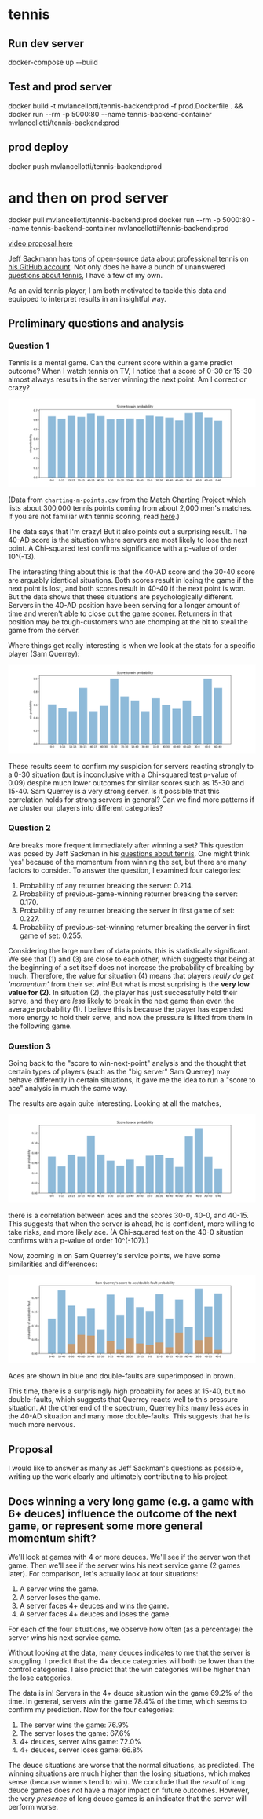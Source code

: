 # tennis

## Run dev server

  docker-compose up --build

## Test and prod server

  docker build -t mvlancellotti/tennis-backend:prod -f prod.Dockerfile . && docker run --rm -p 5000:80 --name tennis-backend-container mvlancellotti/tennis-backend:prod

## prod deploy

  docker push mvlancellotti/tennis-backend:prod
  # and then on prod server
  docker pull mvlancellotti/tennis-backend:prod
  docker run --rm -p 5000:80 --name tennis-backend-container mvlancellotti/tennis-backend:prod


[video proposal here](https://www.youtube.com/embed/c3c2JLGioNc)

Jeff Sackmann has tons of open-source data about professional tennis on [his GitHub account](https://github.com/JeffSackmann).  Not only does he have a bunch of unanswered [questions about tennis](https://github.com/JeffSackmann/tennis_Research_Notes), I have a few of my own.

As an avid tennis player, I am both motivated to tackle this data and equipped to interpret results in an insightful way.

## Preliminary questions and analysis

### Question 1

Tennis is a mental game.  Can the current score within a game predict outcome?  When I watch tennis on TV, I notice that a score of 0-30 or 15-30 almost always results in the server winning the next point.  Am I correct or crazy?

![](images/score-to-win.png)

(Data from `charting-m-points.csv` from the [Match Charting Project](https://github.com/JeffSackmann/tennis_MatchChartingProject) which lists about 300,000 tennis points coming from about 2,000 men's matches.  If you are not familiar with tennis scoring, read [here](https://github.com/MareoRaft/appendix.md).)

The data says that I'm crazy!  But it also points out a surprising result.  The 40-AD score is the situation where servers are most likely to lose the next point.  A Chi-squared test confirms significance with a p-value of order 10^(-13).

The interesting thing about this is that the 40-AD score and the 30-40 score are arguably identical situations.  Both scores result in losing the game if the next point is lost, and both scores result in 40-40 if the next point is won.  But the data shows that these situations are psychologically different.  Servers in the 40-AD position have been serving for a longer amount of time and weren't able to close out the game sooner.  Returners in that position may be tough-customers who are chomping at the bit to steal the game from the server.

Where things get really interesting is when we look at the stats for a specific player (Sam Querrey):

![](images/score-to-win-querrey-anderson.png)

These results seem to confirm my suspicion for servers reacting strongly to a 0-30 situation (but is inconclusive with a Chi-squared test p-value of 0.09) despite much lower outcomes for similar scores such as 15-30 and 15-40.  Sam Querrey is a very strong server.  Is it possible that this correlation holds for strong servers in general?  Can we find more patterns if we cluster our players into different categories?

### Question 2

Are breaks more frequent immediately after winning a set?  This question was posed by Jeff Sackman in his [questions about tennis](https://github.com/JeffSackmann/tennis_Research_Notes).  One might think 'yes' because of the momentum from winning the set, but there are many factors to consider.  To answer the question, I examined four categories:

  1. Probability of any returner breaking the server: 0.214.
  2. Probability of previous-game-winning returner breaking the server: 0.170.
  3. Probability of any returner breaking the server in first game of set: 0.227.
  4. Probability of previous-set-winning returner breaking the server in first game of set: 0.255.

Considering the large number of data points, this is statistically significant.  We see that (1) and (3) are close to each other, which suggests that being at the beginning of a set itself does not increase the probability of breaking by much.  Therefore, the value for situation (4) means that players *really do get 'momentum'* from their set win!  But what is most surprising is the **very low value for (2)**.  In situation (2), the player has just successfully held their serve, and they are *less* likely to break in the next game than even the average probability (1).  I believe this is because the player has expended more energy to hold their serve, and now the pressure is lifted from them in the following game.

### Question 3

Going back to the "score to win-next-point" analysis and the thought that certain types of players (such as the "big server" Sam Querrey) may behave differently in certain situations, it gave me the idea to run a "score to ace" analysis in much the same way.

The results are again quite interesting.  Looking at all the matches,

![](images/score-to-ace.png)

there is a correlation between aces and the scores 30-0, 40-0, and 40-15.  This suggests that when the server is ahead, he is confident, more willing to take risks, and more likely ace.  (A Chi-squared test on the 40-0 situation confirms with a p-value of order 10^(-107).)

Now, zooming in on Sam Querrey's service points, we have some similarities and differences:

![](images/score-to-ace-double-querrey.png)

Aces are shown in blue and double-faults are superimposed in brown.

This time, there is a surprisingly high probability for aces at 15-40, but no double-faults, which suggests that Querrey reacts well to this pressure situation.  At the other end of the spectrum, Querrey hits many less aces in the 40-AD situation and many more double-faults.  This suggests that he is much more nervous.

## Proposal

I would like to answer as many as Jeff Sackman's questions as possible, writing up the work clearly and ultimately contributing to his project.

## Does winning a very long game (e.g. a game with 6+ deuces) influence the outcome of the next game, or represent some more general momentum shift?

We'll look at games with 4 or more deuces.  We'll see if the server won that game.  Then we'll see if the server wins his next service game (2 games later).  For comparison, let's actually look at four situations:

  1. A server wins the game.
  2. A server loses the game.
  3. A server faces 4+ deuces and wins the game.
  4. A server faces 4+ deuces and loses the game.

For each of the four situations, we observe how often (as a percentage) the server wins his next service game.

Without looking at the data, many deuces indicates to me that the server is struggling.  I predict that the 4+ deuce categories will both be lower than the control categories.  I also predict that the win categories will be higher than the lose categories.

The data is in!  Servers in the 4+ deuce situation win the game 69.2% of the time.  In general, servers win the game 78.4% of the time, which seems to confirm my prediction.  Now for the four categories:

  1. The server wins the game: 76.9%
  2. The server loses the game: 67.6%
  3. 4+ deuces, server wins game: 72.0%
  4. 4+ deuces, server loses game: 66.8%

The deuce situations are worse that the normal situations, as predicted.  The winning situations are much higher than the losing situations, which makes sense (because winners tend to win).  We conclude that the *result* of long deuce games does *not* have a major impact on future outcomes.  However, the very *presence* of long deuce games is an indicator that the server will perform worse.

